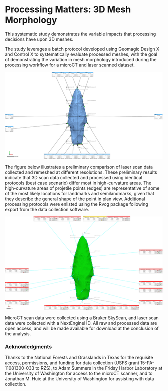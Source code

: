 # Processing Matters: 3D Mesh Morphology

This systematic study demonstrates the variable impacts that processing decisions have upon 3D meshes.

The study leverages a batch protocol developed using Geomagic Design X and Control X to systematically evaluate processed meshes, with the goal of demonstrating the variation in mesh morphology introduced during the processing workflow for a microCT and laser scanned dataset.

![](./figures/FigBatch.jpg)

The figure below illustrates a preliminary comparison of laser scan data collected and remeshed at different resolutions. These preliminary results indicate that 3D scan data collected and processed using identical protocols (best case scenario) differ most in high-curvature areas. The high-curvature areas of projetile points (edges) are representative of some of the most likely locations for landmarks and semilandmarks, given that they describe the general shape of the point in plan view. Additional processing protocols were enlisted using the Rvcg package following export from the data collection software.

![](./figures/r2.jpg)

MicroCT scan data were collected using a Bruker SkyScan, and laser scan data were collected with a NextEngineHD. All raw and processed data are open access, and will be made available for download at the conclusion of the analysis. 

### Acknowledgments

Thanks to the National Forests and Grasslands in Texas for the requisite access, permissions, and funding for data collection (USFS grant 15-PA-11081300-033 to RZS), to Adam Summers in the Friday Harbor Laboratory at the University of Washington for access to the microCT scanner, and to Jonathan M. Huie at the University of Washington for assisting with data collection.